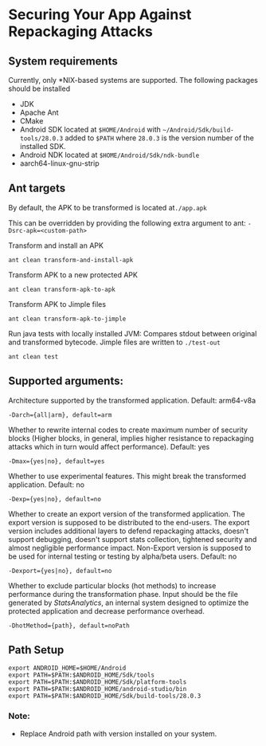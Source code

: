 # Securing Your App Against Repackaging Attacks

## System requirements
Currently, only *NIX-based systems are supported.
The following packages should be installed
* JDK
* Apache Ant
* CMake
* Android SDK located at `$HOME/Android` with `~/Android/Sdk/build-tools/28.0.3` added to `$PATH` where `28.0.3` is the version number of the installed SDK.
* Android NDK located at `$HOME/Android/Sdk/ndk-bundle`
* aarch64-linux-gnu-strip

## Ant targets
By default, the APK to be transformed is located at`./app.apk`

This can be overridden by providing the following extra argument to ant: `-Dsrc-apk=<custom-path>`


Transform and install an APK
```
ant clean transform-and-install-apk
```

Transform APK to a new protected APK
```
ant clean transform-apk-to-apk
```

Transform APK to Jimple files
```
ant clean transform-apk-to-jimple
```

Run java tests with locally installed JVM: Compares stdout between original and transformed bytecode.
Jimple files are written to `./test-out`
```
ant clean test
```

## Supported arguments:
Architecture supported by the transformed application. Default: arm64-v8a
```
-Darch={all|arm}, default=arm
```
Whether to rewrite internal codes to create maximum number of security blocks (Higher blocks, in general, implies higher resistance to repackaging attacks which in turn would affect performance). Default: yes
```
-Dmax={yes|no}, default=yes
```
Whether to use experimental features. This might break the transformed application. Default: no
```
-Dexp={yes|no}, default=no
```
Whether to create an export version of the transformed application. The export version is supposed to be distributed to the end-users. The export version includes additional layers to defend repackaging attacks, doesn't support debugging, doesn't support stats collection, tightened security and almost negligible performance impact. Non-Export version is supposed to be used for internal testing or testing by alpha/beta users. Default: no
```
-Dexport={yes|no}, default=no 
```
Whether to exclude particular blocks (hot methods) to increase performance during the transformation phase. Input should be the file generated by *StatsAnalytics*, an internal system designed to optimize the protected application and decrease performance overhead.
```
-DhotMethod={path}, default=noPath
```

## Path Setup

```
export ANDROID_HOME=$HOME/Android
export PATH=$PATH:$ANDROID_HOME/Sdk/tools
export PATH=$PATH:$ANDROID_HOME/Sdk/platform-tools
export PATH=$PATH:$ANDROID_HOME/android-studio/bin
export PATH=$PATH:$ANDROID_HOME/Sdk/build-tools/28.0.3
```

### Note:

- Replace Android path with version installed on your system.
